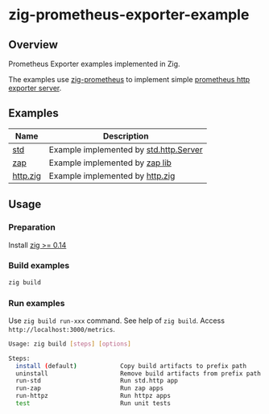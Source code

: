 # zig-prometheus-exporter-example

## Overview
Prometheus Exporter examples implemented in Zig.

The examples use [zig-prometheus](https://github.com/vrischmann/zig-prometheus)
to implement simple [prometheus http exporter server](https://prometheus.io/docs/instrumenting/writing_exporters/).

## Examples

| Name                    | Description |
|-------------------------|-------------|
| [std](src/std_main.zig) | Example implemented by [std.http.Server](https://ziglang.org/documentation/master/std/#std.http.Server) |
| [zap](src/zap_main.zig) | Example implemented by [zap lib](https://github.com/zap-zig/zap) |
| [http.zig](src/httpz_main.zig) | Example implemented by [http.zig](https://github.com/karlseguin/zig-http) |

## Usage
### Preparation
   Install [zig >= 0.14](https://ziglang.org/download/)

### Build examples
   ```sh
   zig build
   ```
### Run examples
   Use `zig build run-xxx` command. See help of `zig build`.
   Access `http://localhost:3000/metrics`.
   ```sh
   Usage: zig build [steps] [options]

   Steps:
     install (default)            Copy build artifacts to prefix path
     uninstall                    Remove build artifacts from prefix path
     run-std                      Run std.http app
     run-zap                      Run zap apps
     run-httpz                    Run httpz apps
     test                         Run unit tests
   ```
